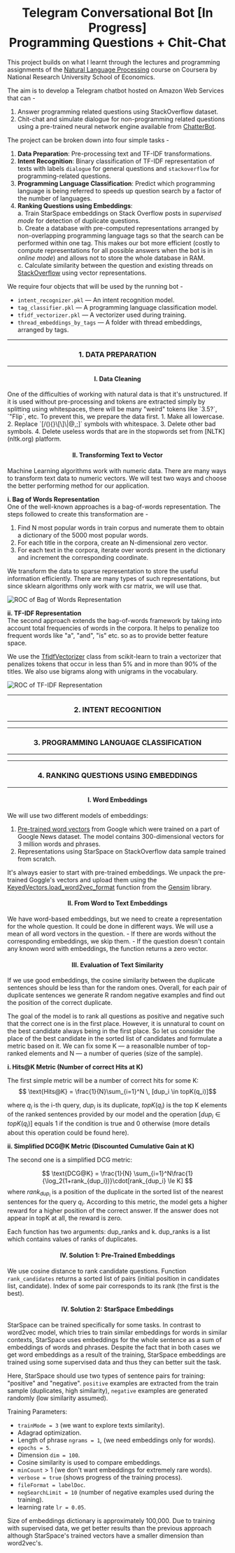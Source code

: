 <h1 align= "center"> Telegram Conversational Bot [In Progress] <br>
Programming Questions + Chit-Chat </h1>

This project builds on what I learnt through the lectures and programming assignments of the [Natural Language Processing](https://www.coursera.org/learn/language-processing) course on Coursera by National Research University School of Economics.  


The aim is to develop a Telegram chatbot hosted on Amazon Web Services that can -   
1. Answer programming related questions using StackOverflow dataset.
2. Chit-chat and simulate dialogue for non-programming related questions using a pre-trained neural network engine available from [ChatterBot](https://github.com/gunthercox/ChatterBot).
  
The project can be broken down into four simple tasks -   
1. **Data Preparation**: Pre-processing text and TF-IDF transformations.  
2. **Intent Recognition**: Binary classification of TF-IDF representation of texts with labels `dialogue` for general questions and `stackoverflow` for programming-related questions.  
3. **Programming Language Classification**: Predict which programming language is being referred to speeds up question search by a factor of the number of languages.  
4. **Ranking Questions using Embeddings**:  
  a. Train StarSpace embeddings on Stack Overflow posts in *supervised mode* for detection of duplicate questions.  
  b. Create a database with pre-computed representations arranged by non-overlapping programming language tags so that the search can be performed within one tag. This makes our bot more efficient (costly to compute representations for all possible answers when the bot is in *online mode*) and allows not to store the whole database in RAM.   
  c. Calculate similarity between the question and existing threads on [StackOverflow](stackoverflow.com) using vector representations.  


We require four objects that will be used by the running bot - 
- `intent_recognizer.pkl` — An intent recognition model.
- `tag_classifier.pkl` — A programming language classification model.
- `tfidf_vectorizer.pkl` — A vectorizer used during training.
- `thread_embeddings_by_tags` — A folder with thread embeddings, arranged by tags.

---
<h3 align= "center"> 1. DATA PREPARATION </h3>  

---  


<h4 align= "center"> I. Data Cleaning </h4>  
One of the difficulties of working with natural data is that it's unstructured. If it is used without pre-processing and tokens are extracted simply by splitting using whitespaces, there will be many "weird" tokens like `3.5?`, `"Flip`, etc. To prevent this, we prepare the data first.
  1. Make all lowercase.
  2. Replace `[/(){}\[\]\|@,;]` symbols with whitespace.
  3. Delete other bad symbols.
  4. Delete useless words that are in the stopwords set from [NLTK](nltk.org) platform.

<h4 align= "center"> II. Transforming Text to Vector </h4>   


Machine Learning algorithms work with numeric data. There are many ways to transform text data to numeric vectors. We will test two ways and choose the better performing method for our application.  



**i. Bag of Words Representation**  
One of the well-known approaches is a bag-of-words representation. The steps followed to create this transformation are -
  1. Find N most popular words in train corpus and numerate them to obtain a dictionary of the 5000 most popular words.
  2. For each title in the corpora, create an N-dimensional zero vector.
  3. For each text in the corpora, iterate over words present in the dictionary and increment the corresponding coordinate.

We transform the data to sparse representation to store the useful information efficiently. There are many types of such representations, but since sklearn algorithms only work with csr matrix, we will use that.  

![ROC of Bag of Words Representation](https://github.com/NandanPrasad/Telegram-ChatBot-for-Programming-and-Chitchat/blob/master/download%20(1).png)  


**ii. TF-IDF Representation**  
The second approach extends the bag-of-words framework by taking into account total frequencies of words in the corpora. It helps to penalize too frequent words like "a", "and", "is" etc. so as to provide better feature space.

We use the [TfidfVectorizer](https://scikit-learn.org/stable/modules/generated/sklearn.feature_extraction.text.TfidfVectorizer.html) class from scikit-learn to train a vectorizer that penalizes tokens that occur in less than 5% and in more than 90% of the titles. We also use bigrams along with unigrams in the vocabulary.


![ROC of TF-IDF Representation](https://github.com/NandanPrasad/Telegram-ChatBot-for-Programming-and-Chitchat/blob/master/download.png)  


---
<h3 align= "center"> 2. INTENT RECOGNITION </h3>  

---  

---
<h3 align= "center"> 3. PROGRAMMING LANGUAGE CLASSIFICATION </h3>  

---  

---
<h3 align= "center"> 4. RANKING QUESTIONS USING EMBEDDINGS </h3>  

---  

<h4 align= "center"> I. Word Embeddings </h4>   

We will use two different models of embeddings:
  1. [Pre-trained word vectors](https://code.google.com/archive/p/word2vec/) from Google which were trained on a part of Google News dataset. The model contains 300-dimensional vectors for 3 million words and phrases.
  2. Representations using StarSpace on StackOverflow data sample trained from scratch.
  
  
It's always easier to start with pre-trained embeddings. We unpack the pre-trained Goggle's vectors and upload them using the [KeyedVectors.load_word2vec_format](https://radimrehurek.com/gensim/models/keyedvectors.html) function from the [Gensim](https://radimrehurek.com/gensim/) library.


<h4 align= "center"> II. From Word to Text Embeddings </h4>   
We have word-based embeddings, but we need to create a representation for the whole question. It could be done in different ways. We will use a mean of all word vectors in the question.
  - If there are words without the corresponding embeddings, we skip them.
  - If the question doesn't contain any known word with embeddings, the function returns a zero vector.
  

<h4 align= "center"> III. Evaluation of Text Similarity </h4>   

If we use good embeddings, the cosine similarity between the duplicate sentences should be less than for the random ones. Overall, for each pair of duplicate sentences we generate R random negative examples and find out the position of the correct duplicate.

The goal of the model is to rank all questions as positive and negative such that the correct one is in the first place. However, it is unnatural to count on the best candidate always being in the first place. So let us consider the place of the best candidate in the sorted list of candidates and formulate a metric based on it. We can fix some K — a reasonalble number of top-ranked elements and N — a number of queries (size of the sample).  

**i. Hits@K Metric (Number of correct Hits at K)**  

The first simple metric will be a number of correct hits for some K:$$ \text{Hits@K} = \frac{1}{N}\sum_{i=1}^N \, [dup_i \in topK(q_i)]$$

where $q_i$ is the i-th query, $dup_i$ is its duplicate, $topK(q_i)$ is the top K elements of the ranked sentences provided by our model and the operation $[dup_i \in topK(q_i)]$ equals 1 if the condition is true and 0 otherwise (more details about this operation could be found here).  

**ii. Simplified DCG@K Metric (Discounted Cumulative Gain at K)**  

The second one is a simplified DCG metric:

$$ \text{DCG@K} = \frac{1}{N} \sum_{i=1}^N\frac{1}{\log_2(1+rank_{dup_i})}\cdot[rank_{dup_i} \le K] $$
where $rank_{dup_i}$ is a position of the duplicate in the sorted list of the nearest sentences for the query $q_i$. According to this metric, the model gets a higher reward for a higher position of the correct answer. If the answer does not appear in topK at all, the reward is zero.

Each function has two arguments: dup_ranks and k. dup_ranks is a list which contains values of ranks of duplicates.


<h4 align= "center"> IV. Solution 1: Pre-Trained Embeddings </h4>   

We use cosine distance to rank candidate questions. Function `rank_candidates` returns a sorted list of pairs (initial position in candidates list, candidate). Index of some pair corresponds to its rank (the first is the best).


<h4 align= "center"> IV. Solution 2: StarSpace Embeddings </h4>  

StarSpace can be trained specifically for some tasks. In contrast to word2vec model, which tries to train similar embeddings for words in similar contexts, StarSpace uses embeddings for the whole sentence as a sum of embeddings of words and phrases. Despite the fact that in both cases we get word embeddings as a result of the training, StarSpace embeddings are trained using some supervised data and thus they can better suit the task.

Here, StarSpace should use two types of sentence pairs for training: "positive" and "negative". 
  `positive` examples are extracted from the train sample (duplicates, high similarity), 
  `negative` examples are generated randomly (low similarity assumed).

Training Parameters:
- `trainMode = 3` (we want to explore texts similarity).
- Adagrad optimization.
- Length of phrase `ngrams = 1`, (we need embeddings only for words).
- `epochs = 5`.
- Dimension `dim = 100`.
- Cosine similarity is used to compare embeddings.
- `minCount` > 1 (we don't want embeddings for extremely rare words).
- `verbose = true` (shows progress of the training process).
- `fileFormat = labelDoc`.
- `negSearchLimit = 10` (number of negative examples used during the training).
- learning rate `lr = 0.05`.

Size of embeddings dictionary is approximately 100,000. 
Due to training with supervised data, we get better results than the previous approach although StarSpace's trained vectors have a smaller dimension than word2vec's.
